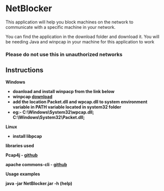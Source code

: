
<h1>NetBlocker</h1>

This application will help you block machines on the network to communicate with a specific machine in your network.

You can find the application in the download folder and download it. You will be needing Java and winpcap in your machine
for this application to work

<h3>Please do not use this in unauthorized networks</h3>

<h2>Instructions</h2>
<b>Windows<b> <br>
<ul>
<li>doanload and install winpacp from the link below</li>
<li>winpcap <a href ="https://www.winpcap.org/install/" target="_blank">download</a></li>
<li>add the location Packet.dll and wpcap.dll to system environment variable in PATH variable located in system32 folder</li>
<li>eg:- C:\Windows\System32\wpcap.dll; C:\Windows\System32\Packet.dll;</li>
</ul>
<b>Linux</b>
<ul>
<li>install libpcap</li>
</ul>

<b>libraries used</b>

Pcap4j - <a href="https://github.com/kaitoy/pcap4j"  target="_blank" >github</a>

apache commons-cli - <a href="https://github.com/apache/commons-cli" target="_blank">github</a>

<b>Usage examples</b>

java -jar NetBlocker.jar -h (help)



